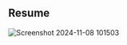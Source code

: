 ## Resume
![Screenshot 2024-11-08 101503](https://github.com/user-attachments/assets/b66972c4-70aa-443b-97af-89910f1bf093)
